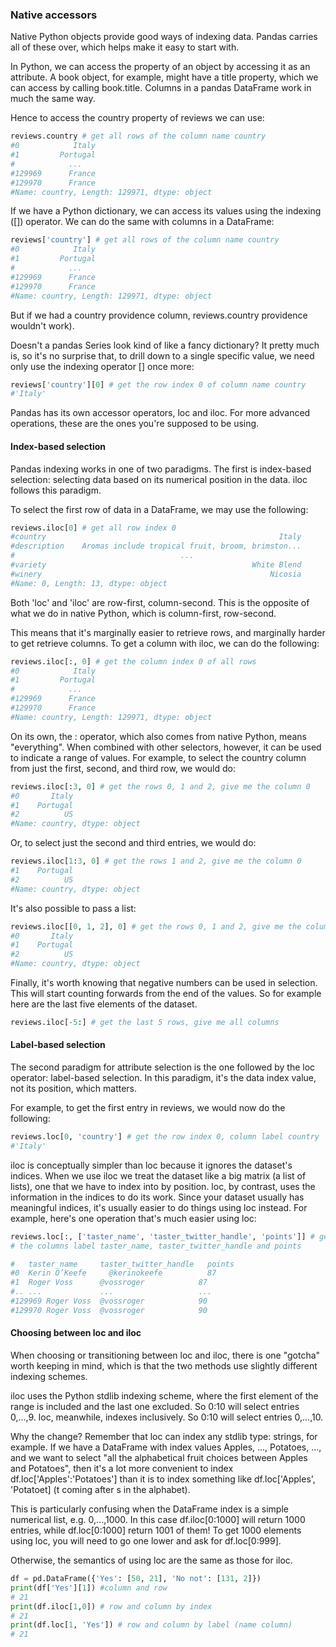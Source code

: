 ### Native accessors

Native Python objects provide good ways of indexing data. Pandas carries all of these over, which helps make it easy to start with.

In Python, we can access the property of an object by accessing it as an attribute. A book object, for example, might have a title property, which we can access by calling book.title. Columns in a pandas DataFrame work in much the same way.

Hence to access the country property of reviews we can use:

``` python
reviews.country # get all rows of the column name country
#0            Italy
#1         Portugal
#            ...   
#129969      France
#129970      France
#Name: country, Length: 129971, dtype: object

```

If we have a Python dictionary, we can access its values using the indexing ([]) operator. We can do the same with columns in a DataFrame:

``` python
reviews['country'] # get all rows of the column name country
#0            Italy
#1         Portugal
#            ...   
#129969      France
#129970      France
#Name: country, Length: 129971, dtype: object
```

But if we had a country providence column, reviews.country providence wouldn't work).

Doesn't a pandas Series look kind of like a fancy dictionary? It pretty much is, so it's no surprise that, to drill down to a single specific value, we need only use the indexing operator [] once more:

``` python
reviews['country'][0] # get the row index 0 of column name country
#'Italy'
```

Pandas has its own accessor operators, loc and iloc. For more advanced operations, these are the ones you're supposed to be using.

#### Index-based selection
Pandas indexing works in one of two paradigms. The first is index-based selection: selecting data based on its numerical position in the data. iloc follows this paradigm.

To select the first row of data in a DataFrame, we may use the following:
``` python
reviews.iloc[0] # get all row index 0
#country                                                    Italy
#description    Aromas include tropical fruit, broom, brimston...
#                                     ...                        
#variety                                              White Blend
#winery                                                   Nicosia
#Name: 0, Length: 13, dtype: object
```

Both 'loc' and 'iloc' are row-first, column-second. This is the opposite of what we do in native Python, which is column-first, row-second.

This means that it's marginally easier to retrieve rows, and marginally harder to get retrieve columns. To get a column with iloc, we can do the following:

``` python
reviews.iloc[:, 0] # get the column index 0 of all rows
#0            Italy
#1         Portugal
#            ...   
#129969      France
#129970      France
#Name: country, Length: 129971, dtype: object
```

On its own, the : operator, which also comes from native Python, means "everything". When combined with other selectors, however, it can be used to indicate a range of values. For example, to select the country column from just the first, second, and third row, we would do:

``` python
reviews.iloc[:3, 0] # get the rows 0, 1 and 2, give me the column 0
#0       Italy
#1    Portugal
#2          US
#Name: country, dtype: object
```

Or, to select just the second and third entries, we would do:

``` python
reviews.iloc[1:3, 0] # get the rows 1 and 2, give me the column 0
#1    Portugal
#2          US
#Name: country, dtype: object
```

It's also possible to pass a list:

``` python
reviews.iloc[[0, 1, 2], 0] # get the rows 0, 1 and 2, give me the column 0
#0       Italy
#1    Portugal
#2          US
#Name: country, dtype: object
```

Finally, it's worth knowing that negative numbers can be used in selection. This will start counting forwards from the end of the values. So for example here are the last five elements of the dataset.

``` python
reviews.iloc[-5:] # get the last 5 rows, give me all columns
```

#### Label-based selection
The second paradigm for attribute selection is the one followed by the loc operator: label-based selection. In this paradigm, it's the data index value, not its position, which matters.

For example, to get the first entry in reviews, we would now do the following:

``` python
reviews.loc[0, 'country'] # get the row index 0, column label country
#'Italy'
```

iloc is conceptually simpler than loc because it ignores the dataset's indices. When we use iloc we treat the dataset like a big matrix (a list of lists), one that we have to index into by position. loc, by contrast, uses the information in the indices to do its work. Since your dataset usually has meaningful indices, it's usually easier to do things using loc instead. For example, here's one operation that's much easier using loc:

``` python
reviews.loc[:, ['taster_name', 'taster_twitter_handle', 'points']] # get all rows, give just 
# the columns label taster_name, taster_twitter_handle and points

#   taster_name	    taster_twitter_handle	points
#0	Kerin O’Keefe	  @kerinokeefe	        87
#1	Roger Voss	    @vossroger	          87
#.. ...	            ...	                  ...
#129969	Roger Voss	@vossroger	          90
#129970	Roger Voss	@vossroger	          90
```

#### Choosing between loc and iloc
When choosing or transitioning between loc and iloc, there is one "gotcha" worth keeping in mind, which is that the two methods use slightly different indexing schemes.

iloc uses the Python stdlib indexing scheme, where the first element of the range is included and the last one excluded. So 0:10 will select entries 0,...,9. loc, meanwhile, indexes inclusively. So 0:10 will select entries 0,...,10.

Why the change? Remember that loc can index any stdlib type: strings, for example. If we have a DataFrame with index values Apples, ..., Potatoes, ..., and we want to select "all the alphabetical fruit choices between Apples and Potatoes", then it's a lot more convenient to index df.loc['Apples':'Potatoes'] than it is to index something like df.loc['Apples', 'Potatoet] (t coming after s in the alphabet).

This is particularly confusing when the DataFrame index is a simple numerical list, e.g. 0,...,1000. In this case df.iloc[0:1000] will return 1000 entries, while df.loc[0:1000] return 1001 of them! To get 1000 elements using loc, you will need to go one lower and ask for df.loc[0:999].

Otherwise, the semantics of using loc are the same as those for iloc.



``` python
df = pd.DataFrame({'Yes': [50, 21], 'No not': [131, 2]})
print(df['Yes'][1]) #column and row
# 21
print(df.iloc[1,0]) # row and column by index
# 21
print(df.loc[1, 'Yes']) # row and column by label (name column)
# 21
```